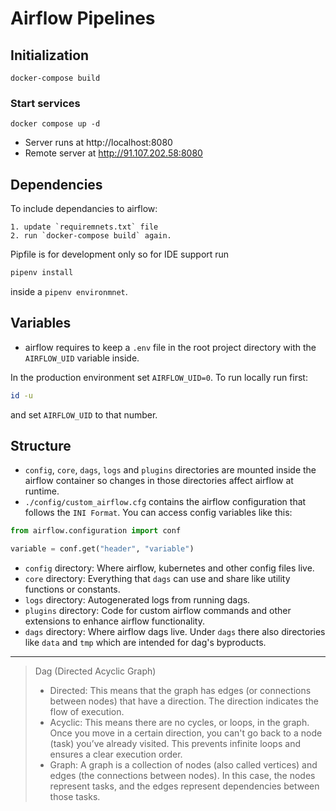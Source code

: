 
# Airflow Pipelines

## Initialization

```docker-compose build```

### Start services

```docker compose up -d```

* Server runs at http://localhost:8080
* Remote server at http://91.107.202.58:8080

## Dependencies

To include dependancies to airflow:

    1. update `requiremnets.txt` file  
    2. run `docker-compose build` again.

Pipfile is for development only so for IDE support run
```bash
pipenv install 
```
inside a `pipenv environmnet`.
## Variables

* airflow requires to keep a `.env` file in the root project directory with the `AIRFLOW_UID` variable inside.

In the production environment set `AIRFLOW_UID=0`. To run locally run first:
```bash
id -u
```
and set `AIRFLOW_UID` to that number.


## Structure

* `config`, `core`, `dags`, `logs` and `plugins` directories are mounted inside the airflow container so changes in those directories affect airflow at runtime.
* `./config/custom_airflow.cfg` contains the airflow configuration that follows the `INI Format`. You can access config variables like this:
```python
from airflow.configuration import conf

variable = conf.get("header", "variable")
```

* `config` directory: Where airflow, kubernetes and other config files live.
* `core` directory: Everything that `dags` can use and share like utility functions or constants.
* `logs` directory: Autogenerated logs from running dags.
* `plugins` directory: Code for custom airflow commands and other extensions to enhance airflow functionality.
* `dags` directory: Where airflow dags live. Under `dags` there also directories like `data` and `tmp` which are intended for dag's byproducts.

---

> Dag (Directed Acyclic Graph)
> * Directed: This means that the graph has edges (or connections between nodes) that have a direction. The direction indicates the flow of execution.
> * Acyclic: This means there are no cycles, or loops, in the graph. Once you move in a certain direction, you can't go back to a node (task) you’ve already visited. This prevents infinite loops and ensures a clear execution order.
> * Graph: A graph is a collection of nodes (also called vertices) and edges (the connections between nodes). In this case, the nodes represent tasks, and the edges represent dependencies between those tasks.